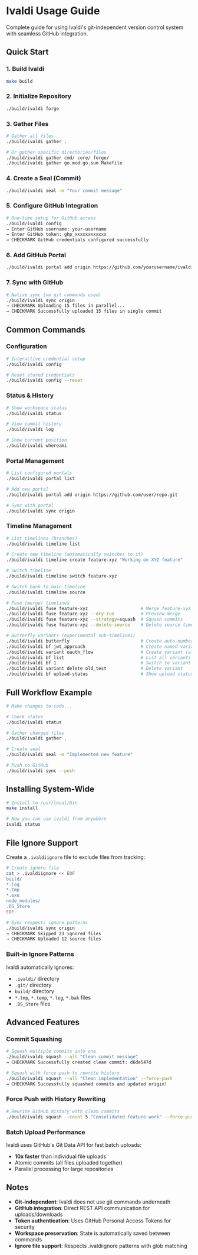 # Ivaldi Usage Guide

Complete guide for using Ivaldi's git-independent version control system with seamless GitHub integration.

## Quick Start

### 1. Build Ivaldi
```bash
make build
```

### 2. Initialize Repository
```bash
./build/ivaldi forge
```

### 3. Gather Files
```bash
# Gather all files
./build/ivaldi gather .

# Or gather specific directories/files
./build/ivaldi gather cmd/ core/ forge/
./build/ivaldi gather go.mod go.sum Makefile
```

### 4. Create a Seal (Commit)
```bash
./build/ivaldi seal -m "Your commit message"
```

### 5. Configure GitHub Integration
```bash
# One-time setup for GitHub access
./build/ivaldi config
→ Enter GitHub username: your-username
→ Enter GitHub token: ghp_xxxxxxxxxxxx
→ CHECKMARK GitHub credentials configured successfully
```

### 6. Add GitHub Portal
```bash
./build/ivaldi portal add origin https://github.com/yourusername/ivaldi.git
```

### 7. Sync with GitHub
```bash
# Native sync (no git commands used)
./build/ivaldi sync origin
→ CHECKMARK Uploading 15 files in parallel...
→ CHECKMARK Successfully uploaded 15 files in single commit
```

## Common Commands

### Configuration
```bash
# Interactive credential setup
./build/ivaldi config

# Reset stored credentials
./build/ivaldi config --reset
```

### Status & History
```bash
# Show workspace status
./build/ivaldi status

# View commit history
./build/ivaldi log

# Show current position
./build/ivaldi whereami
```

### Portal Management
```bash
# List configured portals
./build/ivaldi portal list

# Add new portal
./build/ivaldi portal add origin https://github.com/user/repo.git

# Sync with portal
./build/ivaldi sync origin
```

### Timeline Management
```bash
# List timelines (branches)
./build/ivaldi timeline list

# Create new timeline (automatically switches to it)
./build/ivaldi timeline create feature-xyz "Working on XYZ feature"

# Switch timeline
./build/ivaldi timeline switch feature-xyz

# Switch back to main timeline
./build/ivaldi timeline source

# Fuse (merge) timelines
./build/ivaldi fuse feature-xyz                    # Merge feature-xyz into current
./build/ivaldi fuse feature-xyz --dry-run          # Preview merge
./build/ivaldi fuse feature-xyz --strategy=squash  # Squash commits
./build/ivaldi fuse feature-xyz --delete-source    # Delete source timeline after merge

# Butterfly variants (experimental sub-timelines)
./build/ivaldi butterfly                           # Create auto-numbered variant
./build/ivaldi bf jwt_approach                     # Create named variant (using alias)
./build/ivaldi variant oauth_flow                  # Create variant (alternative alias)
./build/ivaldi bf list                             # List all variants
./build/ivaldi bf 1                                # Switch to variant 1
./build/ivaldi variant delete old_test             # Delete variant
./build/ivaldi bf upload-status                    # Show upload status for variants
```

## Full Workflow Example

```bash
# Make changes to code...

# Check status
./build/ivaldi status

# Gather changed files
./build/ivaldi gather .

# Create seal
./build/ivaldi seal -m "Implemented new feature"

# Push to GitHub
./build/ivaldi sync --push
```

## Installing System-Wide

```bash
# Install to /usr/local/bin
make install

# Now you can use ivaldi from anywhere
ivaldi status
```

## File Ignore Support

Create a `.ivaldiignore` file to exclude files from tracking:

```bash
# Create ignore file
cat > .ivaldiignore << EOF
build/
*.log
*.tmp
*.exe
node_modules/
.DS_Store
EOF

# Sync respects ignore patterns
./build/ivaldi sync origin
→ CHECKMARK Skipped 23 ignored files
→ CHECKMARK Uploaded 12 source files
```

### Built-in Ignore Patterns
Ivaldi automatically ignores:
- `.ivaldi/` directory
- `.git/` directory  
- `build/` directory
- `*.tmp`, `*.temp`, `*.log`, `*.bak` files
- `.DS_Store` files

## Advanced Features

### Commit Squashing
```bash
# Squash multiple commits into one
./build/ivaldi squash --all "Clean commit message"
→ CHECKMARK Successfully created clean commit: d6de547d

# Squash with force push to rewrite history
./build/ivaldi squash --all "Clean implementation" --force-push
→ CHECKMARK Successfully squashed commits and updated origin!
```

### Force Push with History Rewriting
```bash
# Rewrite GitHub history with clean commits
./build/ivaldi squash --count 5 "Consolidated feature work" --force-push
```

### Batch Upload Performance
Ivaldi uses GitHub's Git Data API for fast batch uploads:
- **10x faster** than individual file uploads
- Atomic commits (all files uploaded together)
- Parallel processing for large repositories

## Notes

- **Git-independent**: Ivaldi does not use git commands underneath
- **GitHub integration**: Direct REST API communication for uploads/downloads
- **Token authentication**: Uses GitHub Personal Access Tokens for security
- **Workspace preservation**: State is automatically saved between commands
- **Ignore file support**: Respects .ivaldiignore patterns with glob matching